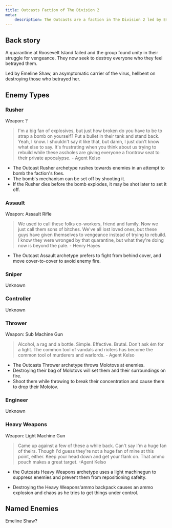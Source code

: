 ```yaml
---
title: Outcasts Faction of The Division 2
meta:
    description: The Outcasts are a faction in The Division 2 led by Emeline Shaw. All about the types of Outcasts enemies you can encounter you can find here.
---
```


## Back story

A quarantine at Roosevelt Island failed and the group found unity in their struggle for vengeance. They now seek to destroy everyone who they feel betrayed them.

Led by Emeline Shaw, an asymptomatic carrier of the virus, hellbent on destroying those who betrayed her.

## Enemy Types

### Rusher

Weapon: ?

> I'm a big fan of explosives, but just how broken do you have to be to strap a bomb on yourself? Put a bullet in their tank and stand back. Yeah, I know. I shouldn't say it like that, but damn, I just don't know what else to say. It's frustrating when you think about us trying to rebuild while these assholes are giving everyone a frontrow seat to their private apocalypse. - Agent Kelso

* The Outcast Rusher archetype rushes towards enemies in an attempt to bomb the faction's foes.
* The bomb's mechanism can be set off by shooting it.
* If the Rusher dies before the bomb explodes, it may be shot later to set it off.

### Assault

Weapon: Assault Rifle

> We used to call these folks co-workers, friend and family. Now we just call them sons of bitches. We've all lost loved ones, but these guys have given themselves to vengeance instead of trying to rebuild. I know they were wronged by that quarantine, but what they're doing now is beyond the pale. - Henry Hayes

* The Outcast Assault archetype prefers to fight from behind cover, and move cover-to-cover to avoid enemy fire.

### Sniper

Unknown

### Controller

Unknown

### Thrower

Weapon: Sub Machine Gun

> Alcohol, a rag and a bottle. Simple. Effective. Brutal. Don't ask ém for a light. The common tool of vandals and rioters has become the common tool of murderers and warlords. - Agent Kelso

* The Outcasts Thrower archetype throws Molotovs at enemies.
* Destroying their bag of Molotovs will set them and their surroundings on fire.
* Shoot them while throwing to break their concentration and cause them to drop their Molotov.

### Engineer

Unknown

### Heavy Weapons

Weapon: Light Machine Gun

> Came up against a few of these a while back. Can't say I'm a huge fan of theirs. Though I'd guess they're not a huge fan of mine at this point, either. Keep your head down and get your flank on. That ammo pouch makes a great target. -Agent Kelso 

* the Outcasts Heavy Weapons archetype uses a light machinegun to suppress enemies and prevent them from repositioning safelty.
- Destroying the Heavy Weapons'ammo backpack causes an ammo explosion and chaos as he tries to get things under control.

## Named Enemies

Emeline Shaw?

